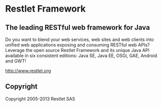 # Restlet Framework

## The leading RESTful web framework for Java

Do you want to blend your web services, web sites and web clients into unified web applications exposing and consuming RESTful web APIs?
Leverage the open source Restlet Framework and its unique Java API available in six consistent editions: Java SE, Java EE, OSGi, GAE, Android and GWT! 

http://www.restlet.org

## Copyright

Copyright 2005-2013 Restlet SAS
